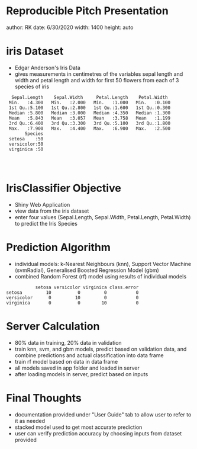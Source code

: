 Reproducible Pitch Presentation
========================================================
author: RK
date: 6/30/2020
width: 1400
height: auto





iris Dataset
========================================================

- Edgar Anderson's Iris Data
- gives measurements in centimetres of the variables sepal length and width and petal length and width for first 50 flowers from each of 3 species of iris


```
  Sepal.Length    Sepal.Width     Petal.Length    Petal.Width   
 Min.   :4.300   Min.   :2.000   Min.   :1.000   Min.   :0.100  
 1st Qu.:5.100   1st Qu.:2.800   1st Qu.:1.600   1st Qu.:0.300  
 Median :5.800   Median :3.000   Median :4.350   Median :1.300  
 Mean   :5.843   Mean   :3.057   Mean   :3.758   Mean   :1.199  
 3rd Qu.:6.400   3rd Qu.:3.300   3rd Qu.:5.100   3rd Qu.:1.800  
 Max.   :7.900   Max.   :4.400   Max.   :6.900   Max.   :2.500  
       Species  
 setosa    :50  
 versicolor:50  
 virginica :50  
                
                
                
```

IrisClassifier Objective
========================================================

- Shiny Web Application
- view data from the iris dataset
- enter four values (Sepal.Length, Sepal.Width, Petal.Length, Petal.Width) to predict the Iris Species

Prediction Algorithm
========================================================

- individual models: k-Nearest Neighbours (knn), Support Vector Machine (svmRadial), Generalised Boosted Regression Model (gbm)
- combined Random Forest (rf) model using results of individual models


```
           setosa versicolor virginica class.error
setosa         10          0         0           0
versicolor      0         10         0           0
virginica       0          0        10           0
```

Server Calculation
========================================================

- 80% data in training, 20% data in validation
- train knn, svm, and gbm models, predict based on validation data, and combine predictions and actual classification into data frame
- train rf model based on data in data frame
- all models saved in app folder and loaded in server
- after loading models in server, predict based on inputs

Final Thoughts
========================================================

- documentation provided under "User Guide" tab to allow user to refer to it as needed
- stacked model used to get most accurate prediction
- user can verify prediction accuracy by choosing inputs from dataset provided
